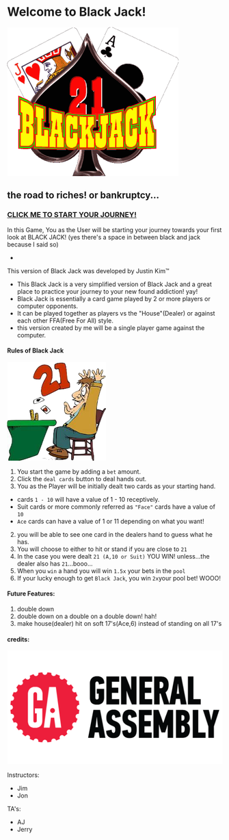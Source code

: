 # Welcome to Black Jack!
![21](images/logo.gif)
## the road to riches! or bankruptcy...

### [CLICK ME TO START YOUR JOURNEY!](https://oppakimchee.github.io/project1/)

 In this Game, You as the User will be starting your journey towards your first look at BLACK JACK! (yes there's a space in between black and jack because I said so)
 
-
This version of Black Jack was developed by Justin Kim™

- This Black Jack is a very simplified version of Black Jack and a great place to practice your journey to your new found addiction! yay!
- Black Jack is essentially a card game played by 2 or more players or computer opponents.
- It can be played together as players vs the "House"(Dealer) or against each other FFA(Free For All) style.
- this version created by me will be a single player game against the computer.

#### Rules of Black Jack
![blackjack](images/blackjack.png)
1. You start the game by adding a ``bet`` amount.
2. Click the ``deal cards`` button to deal hands out.
1. You as the Player will be initially dealt two cards as your starting hand.
 - cards ``1 - 10`` will have a value of 1 - 10 receptively.
 - Suit cards or more commonly referred as ``"Face"`` cards have a value of ``10``
 - ``Ace`` cards can have a value of 1 or 11 depending on what you want!
2. you will be able to see one card in the dealers hand to guess what he has.
3. You will choose to either to hit or stand if you are close to ``21``
4. In the case you were dealt ``21 (A,10 or Suit)`` YOU WIN! unless...the dealer also has ``21``...booo...
5. When you ``win`` a hand you will win ``1.5x`` your bets in the ``pool``
6. If your lucky enough to get ``Black Jack``, you win ``2x``your pool bet! WOOO!

#### Future Features:
1. double down
2. double down on a double on a double down! hah!
3. make house(dealer) hit on soft 17's(Ace,6) instead of standing on all 17's
 

#### credits:
![GA](images/ga.png)

Instructors:

- Jim
- Jon

TA's:

- AJ
- Jerry

